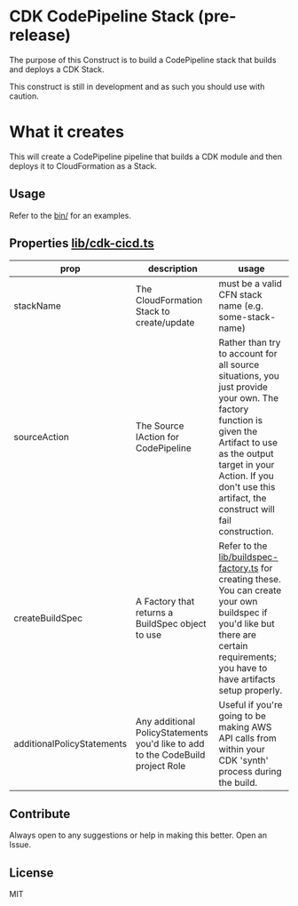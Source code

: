 # CDK CodePipeline Stack (pre-release)

The purpose of this Construct is to build a CodePipeline stack that builds and deploys a CDK Stack. 

This construct is still in development and as such you should use with caution.

# What it creates

This will create a CodePipeline pipeline that builds a CDK module and then deploys it to CloudFormation as a Stack.

## Usage


Refer to the [bin/](bin/) for an examples. 

## Properties [lib/cdk-cicd.ts](lib/cdk-cicd.ts)


| prop | description | usage 
| --- | --- | ---
| stackName | The CloudFormation Stack to create/update | must be a valid CFN stack name (e.g. some-stack-name) 
| sourceAction | The Source IAction for CodePipeline | Rather than try to account for all source situations, you just provide your own. The factory function is given the Artifact to use as the output target in your Action. If you don't use this artifact, the construct will fail construction.
| createBuildSpec | A Factory that returns a BuildSpec object to use | Refer to the [lib/buildspec-factory.ts](lib/buildspec-factory.ts) for creating these. You can create your own buildspec if you'd like but there are certain requirements; you have to have artifacts setup properly.  
| additionalPolicyStatements | Any additional PolicyStatements you'd like to add to the CodeBuild project Role | Useful if you're going to be making AWS API calls from within your CDK 'synth' process during the build.

## Contribute

Always open to any suggestions or help in making this better. Open an Issue.

## License

MIT
